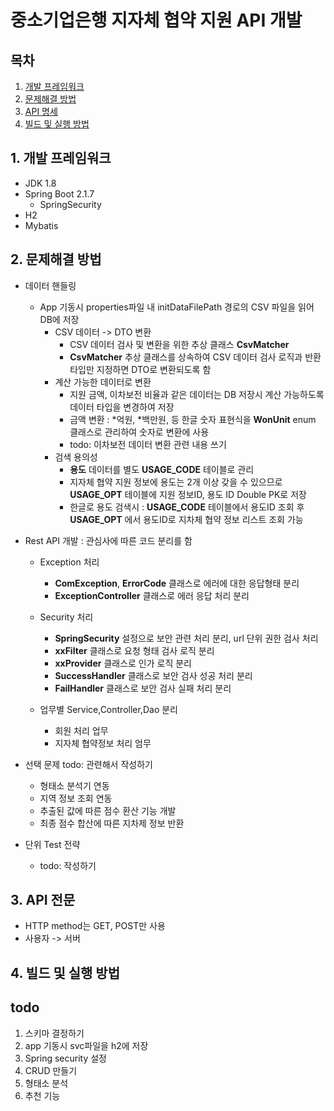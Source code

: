 # 중소기업은행 지자체 협약 지원 API 개발

## 목차
1. [개발 프레임워크](#1-개발-프레임워크)
2. [문제해결 방법](#2-문제해결-방법)
3. [API 명세](#3-API-전문)
4. [빌드 및 실행 방법](#4-빌드-및-실행-방법)

## 1. 개발 프레임워크
- JDK 1.8
- Spring Boot 2.1.7
    - SpringSecurity
- H2
- Mybatis

## 2. 문제해결 방법
- 데이터 핸들링
    - App 기동시 properties파일 내 initDataFilePath 경로의 CSV 파일을 읽어 DB에 저장
        - CSV 데이터 -> DTO 변환
            - CSV 데이터 검사 및 변환을 위한 추상 클래스 **CsvMatcher**
            - **CsvMatcher** 추상 클래스를 상속하여 CSV 데이터 검사 로직과 반환 타입만 지정하면 DTO로 변환되도록 함
        - 계산 가능한 데이터로 변환
            - 지원 금액, 이차보전 비율과 같은 데이터는 DB 저장시 계산 가능하도록 데이터 타입을 변경하여 저장
            - 금액 변환 : *억원, *백만원, 등 한글 숫자 표현식을 **WonUnit** enum 클래스로 관리하여 숫자로 변환에 사용
            - todo: 이차보전 데이터 변환 관련 내용 쓰기
        - 검색 용의성
            - **용도** 데이터를 별도 **USAGE_CODE** 테이블로 관리
            - 지자체 협약 지원 정보에 용도는 2개 이상 갖을 수 있으므로 **USAGE_OPT** 테이블에 지원 정보ID, 용도 ID Double PK로 저장
            - 한글로 용도 검색시 : **USAGE_CODE** 테이블에서 용도ID 조회 후 **USAGE_OPT** 에서 용도ID로 지차체 협약 정보 리스트 조회 가능             
            
- Rest API 개발 : 관심사에 따른 코드 분리를 함
    - Exception 처리
        - **ComException**, **ErrorCode** 클래스로 에러에 대한 응답형태 분리
        - **ExceptionController** 클래스로 에러 응답 처리 분리
        
    - Security 처리
        - **SpringSecurity** 설정으로 보안 관련 처리 분리, url 단위 권한 검사 처리
        - **xxFilter** 클래스로 요청 형태 검사 로직 분리
        - **xxProvider** 클래스로 인가 로직 분리
        - **SuccessHandler** 클래스로 보안 검사 성공 처리 분리
        - **FailHandler** 클래스로 보안 검사 실패 처리 분리

    - 업무별 Service,Controller,Dao 분리
        - 회원 처리 업무
        - 지자체 협약정보 처리 엄무
        
- 선택 문제 todo: 관련해서 작성하기
    - 형태소 분석기 연동
    - 지역 정보 조회 연동
    - 추출된 값에 따른 점수 환산 기능 개발
    - 최종 점수 합산에 따른 지차제 정보 반환

- 단위 Test 전략
    - todo: 작성하기
                   
## 3. API 전문
- HTTP method는 GET, POST만 사용
- 사용자 -> 서버

## 4. 빌드 및 실행 방법


## todo
1. 스키마 결정하기 
2. app 기동시 svc파일을 h2에 저장
3. Spring security 설정
4. CRUD 만들기
5. 형태소 분석
6. 추천 기능

